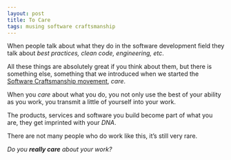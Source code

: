 ```yaml
---
layout: post
title: To Care
tags: musing software craftsmanship
---
```


When people talk about what they do in the software development field they talk about _best practices, clean code, engineering, etc_.

All these things are absolutely great if you think about them, but there is something else, something that we introduced when we started the [Software Craftsmanship movement][1], _care_.

When you _care_ about what you do, you not only use the best of your ability as you work, you transmit a little of yourself into your work.

The products, services and software you build become part of what you are, they get imprinted with your _DNA_.

There are not many people who do work like this, it’s still very rare.

_Do you **really care** about your work?_

[1]:	http://manifesto.softwarecraftsmanship.org "Software Craftsmanship Movement"